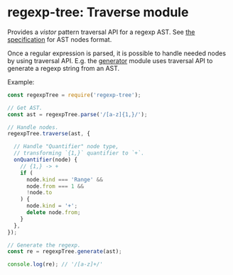 # regexp-tree: Traverse module

Provides a _vistor_ pattern traversal API for a regexp AST. See [the specification](https://github.com/DmitrySoshnikov/regexp-tree#ast-nodes-specification) for AST nodes format.

Once a regular expression is parsed, it is possible to handle needed nodes by using traversal API. E.g. the [generator](https://github.com/DmitrySoshnikov/regexp-tree/tree/master/src/generator) module uses traversal API to generate a regexp string from an AST.

Example:

```js
const regexpTree = require('regexp-tree');

// Get AST.
const ast = regexpTree.parse('/[a-z]{1,}/');

// Handle nodes.
regexpTree.traverse(ast, {

  // Handle "Quantifier" node type,
  // transforming `{1,}` quantifier to `+`.
  onQuantifier(node) {
    // {1,} -> +
    if (
      node.kind === 'Range' &&
      node.from === 1 &&
      !node.to
    ) {
      node.kind = '+';
      delete node.from;
    }
  },
});

// Generate the regexp.
const re = regexpTree.generate(ast);

console.log(re); // '/[a-z]+/'
```
